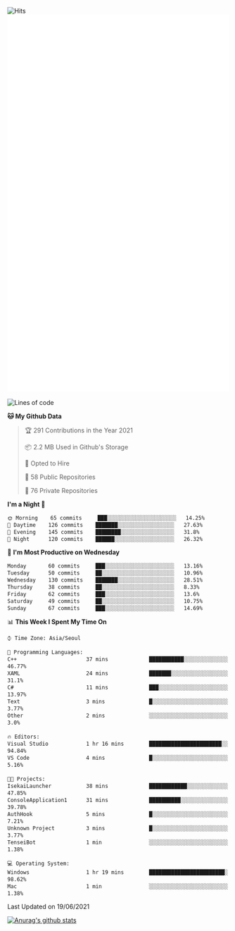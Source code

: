 ![Hits](https://hits.seeyoufarm.com/api/count/incr/badge.svg?url=https%3A%2F%2Fgithub.com%2Fkokose1234&count_bg=%2379C83D&title_bg=%23555555&icon=apple.svg&icon_color=%23E7E7E7&title=hits&edge_flat=false)
<br/>
![Metrics](https://github.com/kokose1234/kokose1234/blob/main/github-metrics.svg)

<!--START_SECTION:waka-->
![Lines of code](https://img.shields.io/badge/From%20Hello%20World%20I%27ve%20Written-13.2%20million%20lines%20of%20code-blue)

**🐱 My Github Data** 

> 🏆 291 Contributions in the Year 2021
 > 
> 📦 2.2 MB Used in Github's Storage 
 > 
> 💼 Opted to Hire
 > 
> 📜 58 Public Repositories 
 > 
> 🔑 76 Private Repositories  
 > 
**I'm a Night 🦉** 

```text
🌞 Morning    65 commits     ███░░░░░░░░░░░░░░░░░░░░░░   14.25% 
🌆 Daytime    126 commits    ███████░░░░░░░░░░░░░░░░░░   27.63% 
🌃 Evening    145 commits    ████████░░░░░░░░░░░░░░░░░   31.8% 
🌙 Night      120 commits    ██████░░░░░░░░░░░░░░░░░░░   26.32%

```
📅 **I'm Most Productive on Wednesday** 

```text
Monday       60 commits     ███░░░░░░░░░░░░░░░░░░░░░░   13.16% 
Tuesday      50 commits     ██░░░░░░░░░░░░░░░░░░░░░░░   10.96% 
Wednesday    130 commits    ███████░░░░░░░░░░░░░░░░░░   28.51% 
Thursday     38 commits     ██░░░░░░░░░░░░░░░░░░░░░░░   8.33% 
Friday       62 commits     ███░░░░░░░░░░░░░░░░░░░░░░   13.6% 
Saturday     49 commits     ██░░░░░░░░░░░░░░░░░░░░░░░   10.75% 
Sunday       67 commits     ███░░░░░░░░░░░░░░░░░░░░░░   14.69%

```


📊 **This Week I Spent My Time On** 

```text
⌚︎ Time Zone: Asia/Seoul

💬 Programming Languages: 
C++                      37 mins             ███████████░░░░░░░░░░░░░░   46.77% 
XAML                     24 mins             ███████░░░░░░░░░░░░░░░░░░   31.1% 
C#                       11 mins             ███░░░░░░░░░░░░░░░░░░░░░░   13.97% 
Text                     3 mins              █░░░░░░░░░░░░░░░░░░░░░░░░   3.77% 
Other                    2 mins              ░░░░░░░░░░░░░░░░░░░░░░░░░   3.0%

🔥 Editors: 
Visual Studio            1 hr 16 mins        ███████████████████████░░   94.84% 
VS Code                  4 mins              █░░░░░░░░░░░░░░░░░░░░░░░░   5.16%

🐱‍💻 Projects: 
IsekaiLauncher           38 mins             ████████████░░░░░░░░░░░░░   47.85% 
ConsoleApplication1      31 mins             ██████████░░░░░░░░░░░░░░░   39.78% 
AuthHook                 5 mins              █░░░░░░░░░░░░░░░░░░░░░░░░   7.21% 
Unknown Project          3 mins              █░░░░░░░░░░░░░░░░░░░░░░░░   3.77% 
TenseiBot                1 min               ░░░░░░░░░░░░░░░░░░░░░░░░░   1.38%

💻 Operating System: 
Windows                  1 hr 19 mins        ████████████████████████░   98.62% 
Mac                      1 min               ░░░░░░░░░░░░░░░░░░░░░░░░░   1.38%

```


 Last Updated on 19/06/2021
<!--END_SECTION:waka-->

[![Anurag's github stats](https://github-readme-stats.vercel.app/api?username=kokose1234&theme=dracula)](https://github.com/anuraghazra/github-readme-stats)



	

